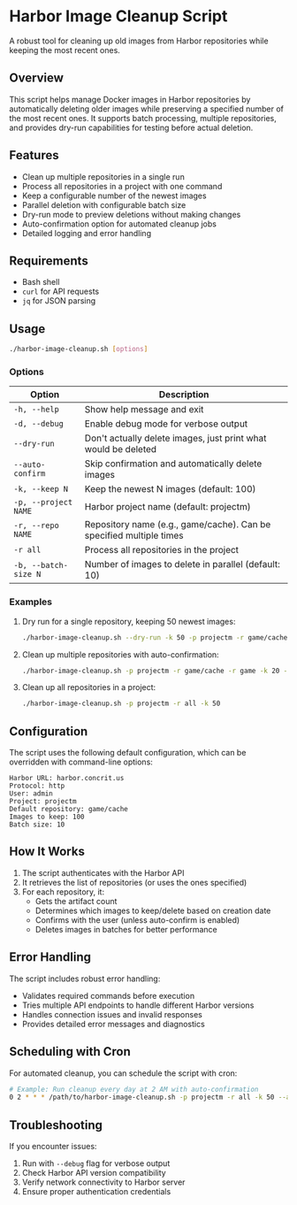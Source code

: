 # Harbor Image Cleanup Script

A robust tool for cleaning up old images from Harbor repositories while keeping the most recent ones.

## Overview

This script helps manage Docker images in Harbor repositories by automatically deleting older images while preserving a specified number of the most recent ones. It supports batch processing, multiple repositories, and provides dry-run capabilities for testing before actual deletion.

## Features

- Clean up multiple repositories in a single run
- Process all repositories in a project with one command
- Keep a configurable number of the newest images
- Parallel deletion with configurable batch size
- Dry-run mode to preview deletions without making changes
- Auto-confirmation option for automated cleanup jobs
- Detailed logging and error handling

## Requirements

- Bash shell
- `curl` for API requests
- `jq` for JSON parsing

## Usage

```bash
./harbor-image-cleanup.sh [options]
```

### Options

| Option | Description |
|--------|-------------|
| `-h, --help` | Show help message and exit |
| `-d, --debug` | Enable debug mode for verbose output |
| `--dry-run` | Don't actually delete images, just print what would be deleted |
| `--auto-confirm` | Skip confirmation and automatically delete images |
| `-k, --keep N` | Keep the newest N images (default: 100) |
| `-p, --project NAME` | Harbor project name (default: projectm) |
| `-r, --repo NAME` | Repository name (e.g., game/cache). Can be specified multiple times |
| `-r all` | Process all repositories in the project |
| `-b, --batch-size N` | Number of images to delete in parallel (default: 10) |

### Examples

1. Dry run for a single repository, keeping 50 newest images:
   ```bash
   ./harbor-image-cleanup.sh --dry-run -k 50 -p projectm -r game/cache -b 20
   ```

2. Clean up multiple repositories with auto-confirmation:
   ```bash
   ./harbor-image-cleanup.sh -p projectm -r game/cache -r game -k 20 --auto-confirm
   ```

3. Clean up all repositories in a project:
   ```bash
   ./harbor-image-cleanup.sh -p projectm -r all -k 50
   ```

## Configuration

The script uses the following default configuration, which can be overridden with command-line options:

```
Harbor URL: harbor.concrit.us
Protocol: http
User: admin
Project: projectm
Default repository: game/cache
Images to keep: 100
Batch size: 10
```

## How It Works

1. The script authenticates with the Harbor API
2. It retrieves the list of repositories (or uses the ones specified)
3. For each repository, it:
   - Gets the artifact count
   - Determines which images to keep/delete based on creation date
   - Confirms with the user (unless auto-confirm is enabled)
   - Deletes images in batches for better performance

## Error Handling

The script includes robust error handling:
- Validates required commands before execution
- Tries multiple API endpoints to handle different Harbor versions
- Handles connection issues and invalid responses
- Provides detailed error messages and diagnostics

## Scheduling with Cron

For automated cleanup, you can schedule the script with cron:

```bash
# Example: Run cleanup every day at 2 AM with auto-confirmation
0 2 * * * /path/to/harbor-image-cleanup.sh -p projectm -r all -k 50 --auto-confirm > /var/log/harbor-cleanup.log 2>&1
```

## Troubleshooting

If you encounter issues:

1. Run with `--debug` flag for verbose output
2. Check Harbor API version compatibility
3. Verify network connectivity to Harbor server
4. Ensure proper authentication credentials
